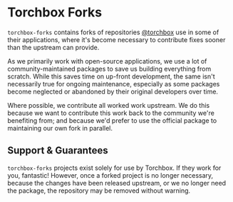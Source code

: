 # Torchbox Forks

`torchbox-forks` contains forks of repositories [@torchbox](https://github.com/torchbox) use in some of their applications, where it's become necessary to contribute fixes sooner than the upstream can provide.

As we primarily work with open-source applications, we use a lot of community-maintained packages to save us building everything from scratch. While this saves time on up-front development, the same isn't necessarily true for ongoing maintenance, especially as some packages become neglected or abandoned by their original developers over time.

Where possible, we contribute all worked work upstream. We do this because we want to contribute this work back to the community we're benefiting from; and because we'd prefer to use the official package to maintaining our own fork in parallel.

## Support & Guarantees

`torchbox-forks` projects exist solely for use by Torchbox. If they work for you, fantastic! However, once a forked project is no longer necessary, because the changes have been released upstream, or we no longer need the package, the repository may be removed without warning.


